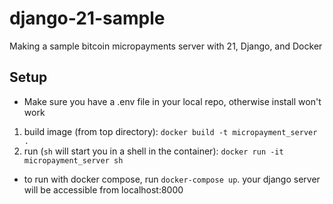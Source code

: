 # django-21-sample
Making a sample bitcoin micropayments server with 21, Django, and Docker

## Setup
* Make sure you have a .env file in your local repo, otherwise install won't work
1) build image (from top directory): `docker build -t micropayment_server .`
2) run (`sh` will start you in a shell in the container): `docker run -it micropayment_server sh` 
 * to run with docker compose, run `docker-compose up`. your django server will be accessible from localhost:8000
 